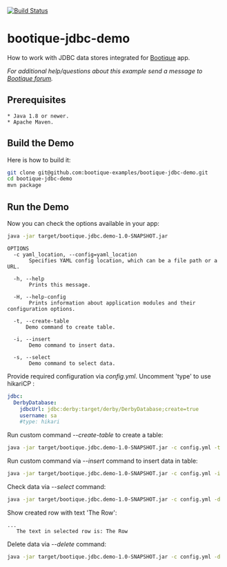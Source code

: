 [![Build Status](https://travis-ci.org/bootique-examples/bootique-jdbc-demo.svg)](https://travis-ci.org/bootique-examples/bootique-jdbc-demo)
# bootique-jdbc-demo

How to work with JDBC data stores integrated for [Bootique](http://bootique.io) app. 
   
*For additional help/questions about this example send a message to
[Bootique forum](https://groups.google.com/forum/#!forum/bootique-user).*
   
## Prerequisites
      
    * Java 1.8 or newer.
    * Apache Maven.
      
## Build the Demo
      
Here is how to build it:
```bash           
git clone git@github.com:bootique-examples/bootique-jdbc-demo.git
cd bootique-jdbc-demo
mvn package
```
      
## Run the Demo

Now you can check the options available in your app:
```bash  
java -jar target/bootique.jdbc.demo-1.0-SNAPSHOT.jar
```
```  
OPTIONS
  -c yaml_location, --config=yaml_location
       Specifies YAML config location, which can be a file path or a URL.

  -h, --help
       Prints this message.

  -H, --help-config
       Prints information about application modules and their configuration options.

  -t, --create-table
      Demo command to create table.

  -i, --insert
       Demo command to insert data.

  -s, --select
       Demo command to select data.
```

Provide required configuration via *config.yml*. Uncomment 'type' to use hikariCP :
```yaml  
jdbc:
  DerbyDatabase:
    jdbcUrl: jdbc:derby:target/derby/DerbyDatabase;create=true
    username: sa
    #type: hikari
```

Run custom command *--create-table* to create a table:
```bash
java -jar target/bootique.jdbc.demo-1.0-SNAPSHOT.jar -c config.yml -t
```


Run custom command via *--insert* command to insert data in table:
```bash    
java -jar target/bootique.jdbc.demo-1.0-SNAPSHOT.jar -c config.yml -i
```

Check data via *--select* command:
```bash
java -jar target/bootique.jdbc.demo-1.0-SNAPSHOT.jar -c config.yml -d
```

Show created row with text 'The Row':
```    
...
   The text in selected row is: The Row
```

Delete data via *--delete* command:
```bash
java -jar target/bootique.jdbc.demo-1.0-SNAPSHOT.jar -c config.yml -d
```